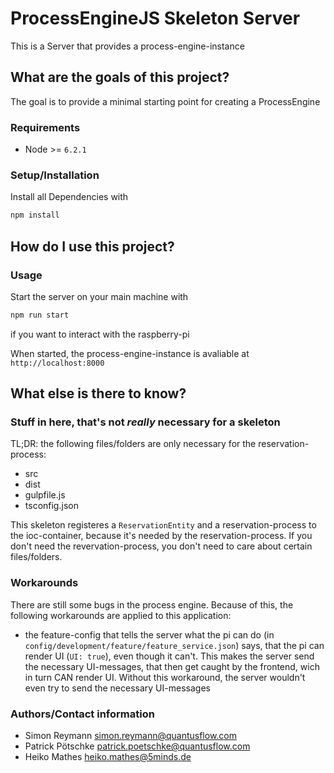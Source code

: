 # ProcessEngineJS Skeleton Server

This is a Server that provides a process-engine-instance

## What are the goals of this project?

The goal is to provide a minimal starting point for creating a ProcessEngine

### Requirements

- Node >= `6.2.1`

### Setup/Installation

Install all Dependencies with
```bash
npm install
```

## How do I use this project?

### Usage

Start the server on your main machine with
```bash
npm run start
```

if you want to interact with the raspberry-pi

When started, the process-engine-instance is avaliable at `http://localhost:8000`

## What else is there to know?

### Stuff in here, that's not *really* necessary for a skeleton

TL;DR: the following files/folders are only necessary for the reservation-process:
- src
- dist
- gulpfile.js
- tsconfig.json

This skeleton registeres a `ReservationEntity` and a reservation-process to the ioc-container, because it's needed by the reservation-process. If you don't need the revervation-process, you don't need to care about certain files/folders.

### Workarounds

There are still some bugs in the process engine. Because of this, the following workarounds are applied to this application:

- the feature-config that tells the server what the pi can do (in `config/development/feature/feature_service.json`) says, that the pi can render UI (`UI: true`), even though it can't. This makes the server send the necessary UI-messages, that then get caught by the frontend, wich in turn CAN render UI. Without this workaround, the server wouldn't even try to send the necessary UI-messages

### Authors/Contact information

- Simon Reymann <simon.reymann@quantusflow.com>
- Patrick Pötschke <patrick.poetschke@quantusflow.com>
- Heiko Mathes <heiko.mathes@5minds.de>
